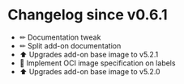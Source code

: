 # Changelog since v0.6.1
- ✏ Documentation tweak 
- ✏ Split add-on documentation 
- ⬆ Upgrades add-on base image to v5.2.1 
- 🔨 Implement OCI image specification on labels 
- ⬆ Upgrades add-on base image to v5.2.0 
